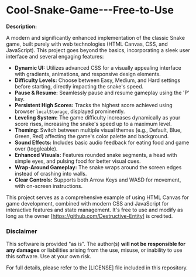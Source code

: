 # Cool-Snake-Game---Free-to-Use

**Description:**

A modern and significantly enhanced implementation of the classic Snake game, built purely with web technologies (HTML Canvas, CSS, and JavaScript). This project goes beyond the basics, incorporating a sleek user interface and several engaging features:

*   **Dynamic UI:** Utilizes advanced CSS for a visually appealing interface with gradients, animations, and responsive design elements.
*   **Difficulty Levels:** Choose between Easy, Medium, and Hard settings before starting, directly impacting the snake's speed.
*   **Pause & Resume:** Seamlessly pause and resume gameplay using the 'P' key.
*   **Persistent High Scores:** Tracks the highest score achieved using browser `localStorage`, displayed prominently.
*   **Leveling System:** The game difficulty increases dynamically as your score rises, increasing the snake's speed up to a maximum level.
*   **Theming:** Switch between multiple visual themes (e.g., Default, Blue, Green, Red) affecting the game's color palette and background.
*   **Sound Effects:** Includes basic audio feedback for eating food and game over (toggleable).
*   **Enhanced Visuals:** Features rounded snake segments, a head with simple eyes, and pulsing food for better visual cues.
*   **Wrap-Around Gameplay:** The snake wraps around the screen edges instead of crashing into walls.
*   **Clear Controls:** Supports both Arrow Keys and WASD for movement, with on-screen instructions.

This project serves as a comprehensive example of using HTML Canvas for game development, combined with modern CSS and JavaScript for interactive features and state management. It's free to use and modify as long as the owner [https://github.com/Destructive-Entity] is credited.

### **Disclaimer**

This software is provided "as is". The author(s) **will not be responsible for any damages** or liabilities arising from the use, misuse, or inability to use this software. Use at your own risk.

For full details, please refer to the [LICENSE] file included in this repository.
